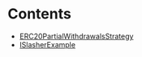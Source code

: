 

# Contents
- [ERC20PartialWithdrawalsStrategy](ERC20PartialWithdrawalsStrategy.sol/abstract.ERC20PartialWithdrawalsStrategy.md)
- [ISlasherExample](ISlasher.sol/interface.ISlasherExample.md)
